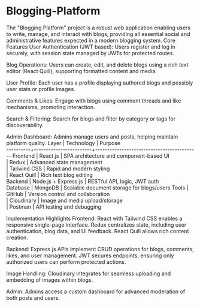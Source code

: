 # Blogging-Platform
The "Blogging Platform" project is a robust web application enabling users to write, manage, and interact with blogs, providing all essential social and administrative features expected in a modern blogging system.
Core Features
User Authentication (JWT based): Users register and log in securely, with session state managed by JWTs for protected routes.

Blog Operations: Users can create, edit, and delete blogs using a rich text editor (React Quill), supporting formatted content and media.

User Profile: Each user has a profile displaying authored blogs and possibly user stats or profile images.

Comments & Likes: Engage with blogs using comment threads and like mechanisms, promoting interaction.

Search & Filtering: Search for blogs and filter by category or tags for discoverability.

Admin Dashboard: Admins manage users and posts, helping maintain platform quality.
Layer     |  Technology            |  Purpose                                  
----------+------------------------+-------------------------------------------
Frontend  |  React.js              |  SPA architecture and component-based UI  
          |  Redux                 |  Advanced state management                
          |  Tailwind CSS          |  Rapid and modern styling                 
          |  React Quill           |  Rich text blog editing                   
Backend   |  Node.js + Express.js  |  RESTful API, logic, JWT auth             
Database  |  MongoDB               |  Scalable document storage for blogs/users
Tools     |  GitHub                |  Version control and collaboration        
          |  Cloudinary            |  Image and media upload/storage           
          |  Postman               |  API testing and debugging                

Implementation Highlights
Frontend: React with Tailwind CSS enables a responsive single-page interface. Redux centralizes state, including user authentication, blog data, and UI feedback. React Quill allows rich content creation.

Backend: Express.js APIs implement CRUD operations for blogs, comments, likes, and user management. JWT secures endpoints, ensuring only authorized users can perform protected actions.

Image Handling: Cloudinary integrates for seamless uploading and embedding of images within blogs.

Admin: Admins access a custom dashboard for advanced moderation of both posts and users.
